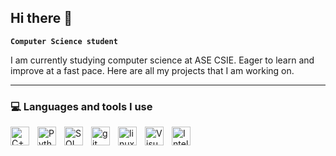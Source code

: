 ## Hi there 👋

**`Computer Science student`**

I am currently studying computer science at ASE CSIE. Eager to learn and improve at a fast pace.
Here are all my projects that I am working on.

---

### 💻 Languages and tools I use

<img align="left" alt="C++" width="30px" style="padding-right:10px;" src="https://cdn.jsdelivr.net/gh/devicons/devicon@latest/icons/cplusplus/cplusplus-original.svg" />
<img align="left" alt="Python" width="30px" style="padding-right:10px;" src="https://cdn.jsdelivr.net/gh/devicons/devicon@latest/icons/python/python-original.svg" />
<img align="left" alt="SQL" width="30px" style="padding-right:10px;" src = "https://cdn.jsdelivr.net/gh/devicons/devicon@latest/icons/sqldeveloper/sqldeveloper-original.svg" />
<img align="left" alt="git" width="30px" style="padding-right:10px;" src = "https://cdn.jsdelivr.net/gh/devicons/devicon@latest/icons/git/git-original-wordmark.svg" />
<img align="left" alt="linux" width="30px" style="padding-right:10px;" src = "https://cdn.jsdelivr.net/gh/devicons/devicon@latest/devicon.min.css" />
<img align="left" alt="Visual Studio Code" width="30px" style="padding-right:10px;" src = "https://cdn.jsdelivr.net/gh/devicons/devicon@latest/devicon.min.css" />
<img align="left" alt="IntelliJ" width="30px" style="padding-right:10px;" src = "https://cdn.jsdelivr.net/gh/devicons/devicon@latest/devicon.min.css" />

<!--
**Lipiu/Lipiu** is a ✨ _special_ ✨ repository because its `README.md` (this file) appears on your GitHub profile.

Here are some ideas to get you started:

- 🔭 I’m currently working on ...
- 🌱 I’m currently learning ...
- 👯 I’m looking to collaborate on ...
- 🤔 I’m looking for help with ...
- 💬 Ask me about ...
- 📫 How to reach me: ...
- 😄 Pronouns: ...
- ⚡ Fun fact: ...
-->
